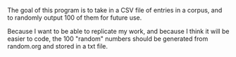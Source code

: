 The goal of this program is to take in a CSV file of entries in a corpus, and to randomly output 100 of them for future use.

Because I want to be able to replicate my work, and because I think it will be easier to code, the 100 "random" numbers should be generated from random.org and stored in a txt file.